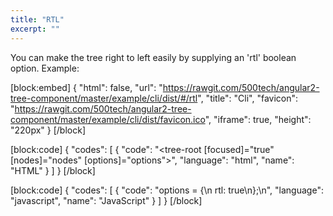```yaml
---
title: "RTL"
excerpt: ""
---
```

You can make the tree right to left easily by supplying an 'rtl' boolean option.
Example:

[block:embed]
{
  "html": false,
  "url": "https://rawgit.com/500tech/angular2-tree-component/master/example/cli/dist/#/rtl",
  "title": "Cli",
  "favicon": "https://rawgit.com/500tech/angular2-tree-component/master/example/cli/dist/favicon.ico",
  "iframe": true,
  "height": "220px"
}
[/block]

[block:code]
{
  "codes": [
    {
      "code": "<tree-root [focused]=\"true\" [nodes]=\"nodes\" [options]=\"options\"></tree-root>",
      "language": "html",
      "name": "HTML"
    }
  ]
}
[/block]

[block:code]
{
  "codes": [
    {
      "code": "options = {\n  rtl: true\n};\n",
      "language": "javascript",
      "name": "JavaScript"
    }
  ]
}
[/block]